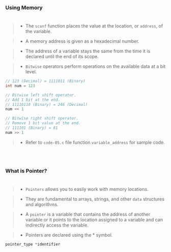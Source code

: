 ### Using Memory
#

> - The `scanf` function places the value at the location, or
    `address`, of the variable.

> - A memory address is given as a hexadecimal number.

> - The address of a variable stays the same from the time it
    is declared until the end of its scope.

> - `Bitwise` operators perform operations on the available data
    at a bit level.

```c
// 123 (Decimal) = 1111011 (Binary)
int num = 123

// Bitwise left shift operator.
// Add 1 bit at the end.
// 11110110 (Binary) = 246 (Decimal)
num << 1

// Bitwise right shift operator.
// Remove 1 bit value at the end.
// 111101 (Binary) = 61
num >> 1
```

> - Refer to `code-05.c` file function `variable_address` for sample code.

<br />
<br />


### What is Pointer?
#

> - `Pointers` allows you to easily work with memory locations.

> - They are fundamental to arrays, strings, and other `data` structures
    and algorithms.

> - A `pointer` is a variable that contains the address of another
    variable or it points to the location assigned to a variable and can
    indirectly access the variable.

> - Pointers are declared using the * symbol.

```c
pointer_type *identifier
```
